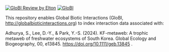[![GloBI Review by Elton](../../actions/workflows/review.yml/badge.svg)](../../actions/workflows/review.yml) [![GloBI](https://api.globalbioticinteractions.org/interaction.svg?accordingTo=globi:globalbioticinteractions/kf-metaweb)](https://globalbioticinteractions.org/?accordingTo=globi:globalbioticinteractions/kf-metaweb) 

This repository enables Global Biotic Interactions (GloBI, http://globalbioticinteractions.org) to index interaction data associated with:

Adhurya, S., Lee, D.-Y., & Park, Y.-S. (2024). KF-metaweb: A trophic metaweb of freshwater ecosystems of South Korea. Global Ecology and Biogeography, 00, e13845. https://doi.org/10.1111/geb.13845 .
